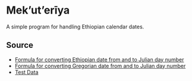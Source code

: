 # Mek’ut’erīya

A simple program for handling Ethiopian calendar dates.

## Source

- [Formula for converting Ethiopian date from and to Julian day number](https://www.geez.org/Calendars/)
- [Formula for converting Gregorian date from and to Julian day number](https://quasar.as.utexas.edu/BillInfo/JulianDatesG.html)
- [Test Data](https://www.geez.org/Calendars/EthiopicCalendarTest.java)
